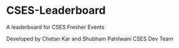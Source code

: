# CSES-Leaderboard
A leaderboard for CSES Fresher Events

Developed by Chetan Kar and Shubham Pahilwani
CSES Dev Team
